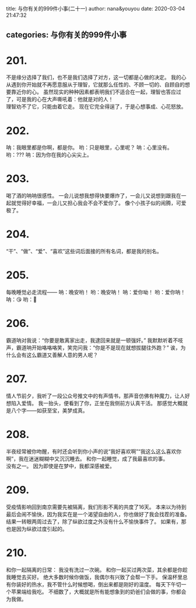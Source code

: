title: 与你有关的999件小事(二十一)
author: nana&youyou
date: 2020-03-04 21:47:32

categories: 与你有关的999件小事
---

# 201.

不是缘分选择了我们，也不是我们选择了对方，这一切都是心做的决定。
我的心从遇到你开始就不再愿意服从于理智，它就那么任性的、不顾一切的、自顾自的想要靠近你的心。
虽然现实的种种因素都表明我们不适合在一起，理智也答应过了，可是我的心在大声嘶吼着：他就是对的人！<br>理智劝不了它，只能由着它走。
现在它完全得逞了，于是心想事成、心花怒放。<!-- more -->

# 202.

呐：我眼里都是你啊，都是你。
哟：只是眼里，心里呢？
呐：心里没有。
哟：???
呐：因为你在我的心尖尖上。

# 203.

喝了酒的呐呐很感性。
一会儿说想我想得快要爆炸了，一会儿又说想到跟我在一起就觉得好幸福，一会儿又担心我会不会不爱你了。
像个小孩子似的闹腾，可爱极了。

# 204.

“干”、“做”、“爱”、“喜欢”这些词后面接的所有名词，都是我的别名。

# 205.

每晚睡觉必走流程——
呐：晚安哟！
哟：晚安呐！
呐：爱你呦！
哟：爱你呐！
呐：😘
哟：🥰

# 206.

霸道呐对我说：“你要是敢离家出走，我逮回来就是一顿强奸。”
我默默听着不吱声，霸道呐开始咯咯咯笑，笑完问我：“你是不是现在就想拔腿往外跑？”
诶，为什么会有这么霸道又善解人意的男人呢？

# 207.

情人节前夕，我听了一段公众号推文中的有声情书，那声音仿佛有种魔力，让人好想陷入爱情。
我一抬头，便看到了你，正坐在我侧前方认真干活。
那感觉大概就是八个字——如获至宝，美梦成真。

# 208.

半夜经常被你吻醒，有时还会听到你小声的说“我好喜欢啊”“我这么这么喜欢你啊”，我在迷迷糊糊中又沉沉睡去。
和你一起睡觉，成了我最喜欢的事。<br>没有之一。
因为即使是在梦中，我都深感被爱。

# 209.

受疫情影响回到南京需要先被隔离，我们形影不离的共度了16天。
本来以为待到最后会闹不愉快，因为我实在是一个渴望自由的人，你也做好了我会找茬的准备。
结果一转眼两周过去了，除了纵欲过度之外没有什么不愉快事件了。
如果有，那也是因为纵欲过度引起的。

# 210.

和你一起隔离的日常：
我没有洗过一次碗。
和你一起买过两次菜，其余都是你趁我睡觉去买好。
绝大多数时候你做饭，我偶尔有兴致了会帮一下手。
保温杯里总有你装好的热水，我不管什么时候想喝，倒出来都是刚好的温度。
每天下午切一个苹果端给我吃。
不细数了，大概就是所有能想象到的奶爸们会做的事，你都会为我做。